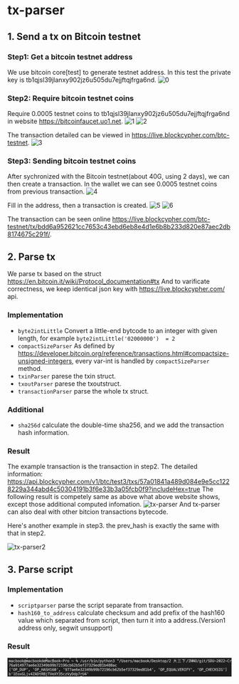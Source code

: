 # tx-parser

## 1. Send a tx on Bitcoin testnet

### Step1: Get a bitcoin testnet address

We use bitcoin core[test] to generate testnet address. In this test the private key is tb1qjsl39jlanxy902jz6u505du7ejjftqjfrga6nd.
![0](/figure/0.png)

### Step2: Require bitcoin testnet coins

Require 0.0005 testnet coins to tb1qjsl39jlanxy902jz6u505du7ejjftqjfrga6nd in website <https://bitcoinfaucet.uo1.net>.
![1](/figure/1.png)
![2](/figure/2.png)

The transaction detailed can be viewed in <https://live.blockcypher.com/btc-testnet>.
![3](/figure/3.png)

### Step3: Sending bitcoin testnet coins

After sychronized with the Bitcoin testnet(about 40G, using 2 days), we can then create a transaction.
In the wallet we can see 0.0005 testnet coins from previous transaction.
![4](/figure/wallet.png)

Fill in the address, then a transaction is created.
![5](/figure/send1.png)
![6](/figure/send2.png)

The transaction can be seen online <https://live.blockcypher.com/btc-testnet/tx/bdd6a952621cc7653c43ebd6eb8e4d1e6b8b233d820e87aec2db8174675c291f/>.


<!-- ### Step3: Send coins on testnet -->

## 2. Parse tx

We parse tx based on the struct <https://en.bitcoin.it/wiki/Protocol_documentation#tx>
And to varificate correctness, we keep identical json key with <https://live.blockcypher.com/> api.

### Implementation

- ``byte2intLittle`` Convert a little-end bytcode to an integer with given length, for example ``byte2intLittle('02000000')  = 2``
- ``compactSizeParser``  As defined by <https://developer.bitcoin.org/reference/transactions.html#compactsize-unsigned-integers>, every var-int is handled by ``compactSizeParser`` method.
- ``txinParser`` parese the txin struct.
- ``txoutParser`` parese the txoutstruct.
- ``transactionParser`` parse the whole tx struct.

### Additional

- ``sha256d`` calculate the double-time sha256, and we add the transaction hash information.

### Result
The example transaction is the transaction in step2. 
The detailed information: <https://api.blockcypher.com/v1/btc/test3/txs/57a01841a489d084e9e5cc1228229a344abd4c50304191b3f6e33b3a05fcb0f9?includeHex=true>
The following result is competely same as above what above website shows, except those additional computed infomation.
![tx-parser](/figure/parse1.png) 
And tx-parser can also deal with other bitcion transactions bytecode.

Here's another example in step3. the prev_hash is exactly the same with that in step2.

![tx-parser2](/figure/parse2.png) 


## 3. Parse script

### Implementation

- ``scriptparser`` parse the script separate from transaction.
- ``hash160_to_address`` calculate checksum and add prefix of the hash160 value which separated from script, then turn it into a address.(Version1 address only, segwit unsupport)

### Result

![script-parser](/tx-parser/figure/script.png)